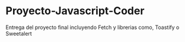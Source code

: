 # Proyecto-Javascript-Coder
Entrega del proyecto final incluyendo Fetch y librerias como, Toastify o Sweetalert